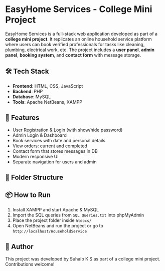 # EasyHome Services - College Mini Project

EasyHome Services is a full-stack web application developed as part of a **college mini project**. It replicates an online household service platform where users can book verified professionals for tasks like cleaning, plumbing, electrical work, etc. The project includes a **user panel**, **admin panel**, **booking system**, and **contact form** with message storage.

## 🛠️ Tech Stack

- **Frontend**: HTML, CSS, JavaScript
- **Backend**: PHP
- **Database**: MySQL
- **Tools**: Apache NetBeans, XAMPP

## 🔑 Features

- User Registration & Login (with show/hide password)
- Admin Login & Dashboard
- Book services with date and personal details
- View orders: current and completed
- Contact form that stores messages in DB
- Modern responsive UI
- Separate navigation for users and admin

## 📁 Folder Structure



## 📦 How to Run

1. Install XAMPP and start Apache & MySQL
2. Import the SQL queries from `SQL Queries.txt` into phpMyAdmin
3. Place the project folder inside `htdocs/`
4. Open NetBeans and run the project or go to `http://localhost/HouseholdService`

## 🙌 Author

This project was developed by Suhaib K S as part of a college mini project. Contributions welcome!
